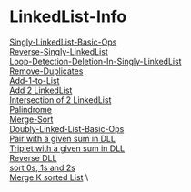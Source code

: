 # LinkedList-Info 
[Singly-LinkedList-Basic-Ops](https://github.com/mkeshav218/DSA/blob/master/src/linkedList/SinglyLinkedList.java) \
[Reverse-Singly-LinkedList](https://github.com/mkeshav218/DSA/blob/master/src/linkedList/ReverseSinglyLinkedList.java) \
[Loop-Detection-Deletion-In-Singly-LinkedList](https://github.com/mkeshav218/DSA/blob/master/src/linkedList/LoopDetectionandDeletion.java) \
[Remove-Duplicates](https://github.com/mkeshav218/DSA/blob/master/src/linkedList/RemoveDuplicatesinLinkedList.java) \
[Add-1-to-List](https://github.com/mkeshav218/DSA/blob/master/src/linkedList/Add1ToList.java) \
[Add 2 LinkedList](https://github.com/mkeshav218/DSA/blob/master/src/linkedList/Add2List.java) \
[Intersection of 2 LinkedList](https://github.com/mkeshav218/DSA/blob/master/src/linkedList/IntersectionOf2List.java) \
[Palindrome](https://github.com/mkeshav218/DSA/blob/master/src/linkedList/Palindrome.java) \
[Merge-Sort](https://github.com/mkeshav218/DSA/blob/master/src/linkedList/MergeSort.java) \
[Doubly-Linked-List-Basic-Ops](https://github.com/mkeshav218/DSA/blob/master/src/linkedList/DoublyLinkedList.java) \
[Pair with a given sum in DLL](https://github.com/mkeshav218/DSA/blob/master/src/linkedList/PairWithGivenSumInDLL.java) \
[Triplet with a given sum in DLL](https://github.com/mkeshav218/DSA/blob/master/src/linkedList/TripletWithGivenSum.java) \
[Reverse DLL](https://github.com/mkeshav218/DSA/blob/master/src/linkedList/ReverseDoublyLinkedList.java) \
[sort 0s, 1s and 2s](https://github.com/mkeshav218/DSA/blob/master/src/linkedList/Sort_0_1_2.java) \
[Merge K sorted List](https://github.com/mkeshav218/DSA/blob/master/src/linkedList/MergeKSortedList.java) \